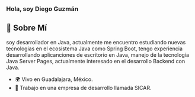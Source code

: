 ###  Hola, soy Diego Guzmán

## 🚀 Sobre Mí
soy desarrollador en Java, actualmente me encuentro estudiando nuevas tecnologias en el ecosistema Java como Spring Boot, tengo experiencia desarrollando aplicanciones de escritorio en Java,
manejo de la tecnología Java Server Pages, actualmente interesado en el desarrollo Backend con Java.

- 🌍 Vivo en Guadalajara, México.
- 💼 Trabajo en una empresa de desarrollo llamada SICAR.
<!--
**diegp14/diegp14** is a ✨ _special_ ✨ repository because its `README.md` (this file) appears on your GitHub profile.

Here are some ideas to get you started:

- 🔭 I’m currently working on ...
- 🌱 I’m currently learning ...
- 👯 I’m looking to collaborate on ...
- 🤔 I’m looking for help with ...
- 💬 Ask me about ...
- 📫 How to reach me: ...
- 😄 Pronouns: ...
- ⚡ Fun fact: ...
-->
